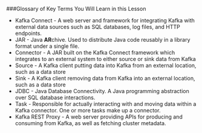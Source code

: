 ###Glossary of Key Terms You Will Learn in this Lesson
* Kafka Connect - A web server and framework for integrating Kafka with external data sources such as SQL databases, log files, and HTTP endpoints.
* JAR - Java **AR**chive. Used to distribute Java code reusably in a library format under a single file.
* Connector - A JAR built on the Kafka Connect framework which integrates to an external system to either source or sink data from Kafka
* Source - A Kafka client putting data into Kafka from an external location, such as a data store
* Sink - A Kafka client removing data from Kafka into an external location, such as a data store
* JDBC - Java Database Connectivity. A Java programming abstraction over SQL database interactions.
* Task - Responsible for actually interacting with and moving data within a Kafka connector. One or more tasks make up a connector.
* Kafka REST Proxy - A web server providing APIs for producing and consuming from Kafka, as well as fetching cluster metadata.